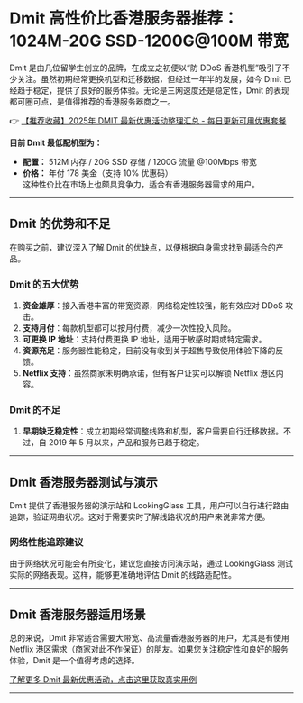 # Dmit 高性价比香港服务器推荐：1024M-20G SSD-1200G@100M 带宽

Dmit 是由几位留学生创立的品牌，在成立之初便以“防 DDoS 香港机型”吸引了不少关注。虽然初期经常更换机型和迁移数据，但经过一年半的发展，如今 Dmit 已经趋于稳定，提供了良好的服务体验。无论是三网速度还是稳定性，Dmit 的表现都可圈可点，是值得推荐的香港服务器商之一。

👉 [【推荐收藏】2025年 DMIT 最新优惠活动整理汇总 - 每日更新可用优惠套餐](https://bit.ly/dmit_coupon)

**目前 Dmit 最低配机型为：**  
- **配置：** 512M 内存 / 20G SSD 存储 / 1200G 流量 @100Mbps 带宽  
- **价格：** 年付 178 美金（支持 10% 优惠码）  
这种性价比在市场上也颇具竞争力，适合有香港服务器需求的用户。

---

## Dmit 的优势和不足

在购买之前，建议深入了解 Dmit 的优缺点，以便根据自身需求找到最适合的产品。

### Dmit 的五大优势

1. **资金雄厚**：接入香港丰富的带宽资源，网络稳定性较强，能有效应对 DDoS 攻击。
2. **支持月付**：每款机型都可以按月付费，减少一次性投入风险。
3. **可更换 IP 地址**：支持付费更换 IP 地址，适用于敏感时期或特定需求。
4. **资源充足**：服务器性能稳定，目前没有收到关于超售导致使用体验下降的反馈。
5. **Netflix 支持**：虽然商家未明确承诺，但有客户证实可以解锁 Netflix 港区内容。

### Dmit 的不足

1. **早期缺乏稳定性**：成立初期经常调整线路和机型，客户需要自行迁移数据。不过，自 2019 年 5 月以来，产品和服务已趋于稳定。

---

## Dmit 香港服务器测试与演示

Dmit 提供了香港服务器的演示站和 LookingGlass 工具，用户可以自行进行路由追踪，验证网络状况。这对于需要实时了解线路状况的用户来说非常方便。

### 网络性能追踪建议

由于网络状况可能会有所变化，建议您直接访问演示站，通过 LookingGlass 测试实际的网络表现。这样，能够更准确地评估 Dmit 的线路适配性。

---

## Dmit 香港服务器适用场景

总的来说，Dmit 非常适合需要大带宽、高流量香港服务器的用户，尤其是有使用 Netflix 港区需求（商家对此不作保证）的朋友。如果您关注稳定性和良好的服务体验，Dmit 是一个值得考虑的选择。

[了解更多 Dmit 最新优惠活动，点击这里获取真实用例](https://bit.ly/dmit_coupon)

---